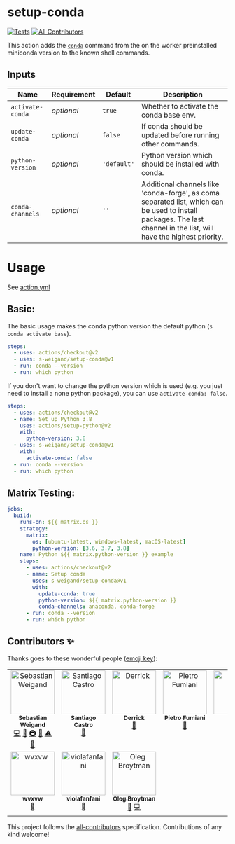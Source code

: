 # setup-conda

[![Tests](https://github.com/s-weigand/setup-conda/workflows/Tests/badge.svg)](https://github.com/s-weigand/setup-conda/actions)
[![All Contributors](https://img.shields.io/github/all-contributors/s-weigand/setup-conda)](#contributors-)

This action adds the [`conda`](https://conda.io/projects/conda/en/latest/user-guide/tasks/index.html)
command from the on the worker preinstalled miniconda version to the known shell commands.

## Inputs

| Name             | Requirement | Default     | Description                                                                                                                                                          |
| ---------------- | ----------- | ----------- | -------------------------------------------------------------------------------------------------------------------------------------------------------------------- |
| `activate-conda` | _optional_  | `true`      | Whether to activate the conda base env.                                                                                                                              |
| `update-conda`   | _optional_  | `false`     | If conda should be updated before running other commands.                                                                                                            |
| `python-version` | _optional_  | `'default'` | Python version which should be installed with conda.                                                                                                                 |
| `conda-channels` | _optional_  | `''`        | Additional channels like 'conda-forge', as coma separated list, which can be used to install packages. The last channel in the list, will have the highest priority. |

# Usage

See [action.yml](action.yml)

## Basic:

The basic usage makes the conda python version the default python (`$ conda activate base`).

```yaml
steps:
  - uses: actions/checkout@v2
  - uses: s-weigand/setup-conda@v1
  - run: conda --version
  - run: which python
```

If you don't want to change the python version which is used
(e.g. you just need to install a none python package), you can use `activate-conda: false`.

```yaml
steps:
  - uses: actions/checkout@v2
  - name: Set up Python 3.8
    uses: actions/setup-python@v2
    with:
      python-version: 3.8
  - uses: s-weigand/setup-conda@v1
    with:
      activate-conda: false
  - run: conda --version
  - run: which python
```

## Matrix Testing:

```yaml
jobs:
  build:
    runs-on: ${{ matrix.os }}
    strategy:
      matrix:
        os: [ubuntu-latest, windows-latest, macOS-latest]
        python-version: [3.6, 3.7, 3.8]
    name: Python ${{ matrix.python-version }} example
    steps:
      - uses: actions/checkout@v2
      - name: Setup conda
        uses: s-weigand/setup-conda@v1
        with:
          update-conda: true
          python-version: ${{ matrix.python-version }}
          conda-channels: anaconda, conda-forge
      - run: conda --version
      - run: which python
```

## Contributors ✨

Thanks goes to these wonderful people ([emoji key](https://allcontributors.org/docs/en/emoji-key)):

<!-- ALL-CONTRIBUTORS-LIST:START - Do not remove or modify this section -->
<!-- prettier-ignore-start -->
<!-- markdownlint-disable -->
<table>
  <tbody>
    <tr>
      <td align="center" valign="top" width="14.28%"><a href="https://github.com/s-weigand"><img src="https://avatars2.githubusercontent.com/u/9513634?v=4?s=100" width="100px;" alt="Sebastian Weigand"/><br /><sub><b>Sebastian Weigand</b></sub></a><br /><a href="https://github.com/s-weigand/setup-conda/commits?author=s-weigand" title="Code">💻</a> <a href="#ideas-s-weigand" title="Ideas, Planning, & Feedback">🤔</a> <a href="#infra-s-weigand" title="Infrastructure (Hosting, Build-Tools, etc)">🚇</a> <a href="#maintenance-s-weigand" title="Maintenance">🚧</a> <a href="https://github.com/s-weigand/setup-conda/commits?author=s-weigand" title="Tests">⚠️</a> <a href="https://github.com/s-weigand/setup-conda/pulls?q=is%3Apr+reviewed-by%3As-weigand" title="Reviewed Pull Requests">👀</a></td>
      <td align="center" valign="top" width="14.28%"><a href="https://santi.uy"><img src="https://avatars3.githubusercontent.com/u/3905501?v=4?s=100" width="100px;" alt="Santiago Castro"/><br /><sub><b>Santiago Castro</b></sub></a><br /><a href="https://github.com/s-weigand/setup-conda/commits?author=bryant1410" title="Documentation">📖</a></td>
      <td align="center" valign="top" width="14.28%"><a href="https://github.com/d-chambers"><img src="https://avatars2.githubusercontent.com/u/11671536?v=4?s=100" width="100px;" alt="Derrick"/><br /><sub><b>Derrick</b></sub></a><br /><a href="https://github.com/s-weigand/setup-conda/commits?author=d-chambers" title="Documentation">📖</a></td>
      <td align="center" valign="top" width="14.28%"><a href="https://github.com/basic-ph"><img src="https://avatars2.githubusercontent.com/u/35763852?v=4?s=100" width="100px;" alt="Pietro Fumiani"/><br /><sub><b>Pietro Fumiani</b></sub></a><br /><a href="https://github.com/s-weigand/setup-conda/issues?q=author%3Abasic-ph" title="Bug reports">🐛</a></td>
      <td align="center" valign="top" width="14.28%"><a href="https://github.com/dcdenu4"><img src="https://avatars3.githubusercontent.com/u/2659980?v=4?s=100" width="100px;" alt="Doug"/><br /><sub><b>Doug</b></sub></a><br /><a href="https://github.com/s-weigand/setup-conda/issues?q=author%3Adcdenu4" title="Bug reports">🐛</a></td>
      <td align="center" valign="top" width="14.28%"><a href="http://ocefpaf.github.io/python4oceanographers"><img src="https://avatars.githubusercontent.com/u/950575?v=4?s=100" width="100px;" alt="Filipe"/><br /><sub><b>Filipe</b></sub></a><br /><a href="https://github.com/s-weigand/setup-conda/issues?q=author%3Aocefpaf" title="Bug reports">🐛</a></td>
      <td align="center" valign="top" width="14.28%"><a href="https://carlsimonadorf.com"><img src="https://avatars.githubusercontent.com/u/1441208?v=4?s=100" width="100px;" alt="Carl Simon Adorf"/><br /><sub><b>Carl Simon Adorf</b></sub></a><br /><a href="https://github.com/s-weigand/setup-conda/issues?q=author%3Acsadorf" title="Bug reports">🐛</a></td>
    </tr>
    <tr>
      <td align="center" valign="top" width="14.28%"><a href="https://github.com/wvxvw"><img src="https://avatars.githubusercontent.com/u/3147276?v=4?s=100" width="100px;" alt="wvxvw"/><br /><sub><b>wvxvw</b></sub></a><br /><a href="https://github.com/s-weigand/setup-conda/issues?q=author%3Awvxvw" title="Bug reports">🐛</a></td>
      <td align="center" valign="top" width="14.28%"><a href="https://violafanfani.github.io/"><img src="https://avatars.githubusercontent.com/u/35488779?v=4?s=100" width="100px;" alt="violafanfani"/><br /><sub><b>violafanfani</b></sub></a><br /><a href="https://github.com/s-weigand/setup-conda/issues?q=author%3Aviolafanfani" title="Bug reports">🐛</a></td>
      <td align="center" valign="top" width="14.28%"><a href="http://phdru.name/"><img src="https://avatars.githubusercontent.com/u/730158?v=4?s=100" width="100px;" alt="Oleg Broytman"/><br /><sub><b>Oleg Broytman</b></sub></a><br /><a href="https://github.com/s-weigand/setup-conda/issues?q=author%3Aphdru" title="Bug reports">🐛</a> <a href="https://github.com/s-weigand/setup-conda/commits?author=phdru" title="Code">💻</a></td>
    </tr>
  </tbody>
</table>

<!-- markdownlint-restore -->
<!-- prettier-ignore-end -->

<!-- ALL-CONTRIBUTORS-LIST:END -->

This project follows the [all-contributors](https://github.com/all-contributors/all-contributors) specification. Contributions of any kind welcome!
